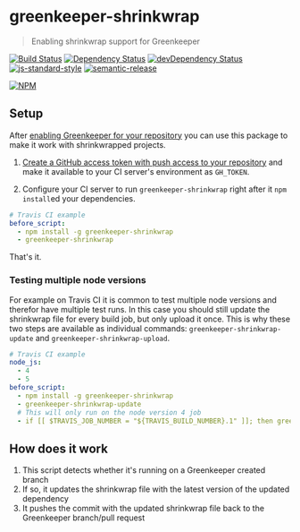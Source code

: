 # greenkeeper-shrinkwrap

> Enabling shrinkwrap support for Greenkeeper

[![Build Status](https://travis-ci.org/greenkeeperio/greenkeeper-shrinkwrap.svg?branch=master)](https://travis-ci.org/greenkeeperio/greenkeeper-shrinkwrap)
[![Dependency Status](https://david-dm.org/greenkeeperio/greenkeeper-shrinkwrap/master.svg)](https://david-dm.org/greenkeeperio/greenkeeper-shrinkwrap/master)
[![devDependency Status](https://david-dm.org/greenkeeperio/greenkeeper-shrinkwrap/master/dev-status.svg)](https://david-dm.org/greenkeeperio/greenkeeper-shrinkwrap/master#info=devDependencies)
[![js-standard-style](https://img.shields.io/badge/code%20style-standard-brightgreen.svg?style=flat)](https://github.com/feross/standard)
[![semantic-release](https://img.shields.io/badge/%20%20%F0%9F%93%A6%F0%9F%9A%80-semantic--release-e10079.svg)](https://github.com/semantic-release/semantic-release)

[![NPM](https://nodei.co/npm/greenkeeper-shrinkwrap.png?downloads=true&downloadRank=true&stars=true)](https://nodei.co/npm/greenkeeper-shrinkwrap/)

## Setup

After [enabling Greenkeeper for your repository](https://github.com/greenkeeperio/greenkeeper#getting-started-with-greenkeeper) you can use this package to make it work with shrinkwrapped projects.

1. [Create a GitHub access token with push access to your repository](https://github.com/settings/tokens) and make it available to your CI server's environment as `GH_TOKEN`.

2. Configure your CI server to run `greenkeeper-shrinkwrap` right after it `npm install`ed your dependencies.

  ```yml
  # Travis CI example
  before_script:
    - npm install -g greenkeeper-shrinkwrap
    - greenkeeper-shrinkwrap
  ```

That's it.

### Testing multiple node versions

For example on Travis CI it is common to test multiple node versions and therefor have multiple test runs. In this case you should still update the shrinkwrap file for every build job, but only upload it once.
This is why these two steps are available as individual commands: `greenkeeper-shrinkwrap-update` and `greenkeeper-shrinkwrap-upload`.

```yml
# Travis CI example
node_js:
  - 4
  - 5
before_script:
  - npm install -g greenkeeper-shrinkwrap
  - greenkeeper-shrinkwrap-update
  # This will only run on the node version 4 job
  - if [[ $TRAVIS_JOB_NUMBER = "${TRAVIS_BUILD_NUMBER}.1" ]]; then greenkeeper-shrinkwrap-upload; fi
```

## How does it work

1. This script detects whether it's running on a Greenkeeper created branch
2. If so, it updates the shrinkwrap file with the latest version of the updated dependency
3. It pushes the commit with the updated shrinkwrap file back to the Greenkeeper branch/pull request
